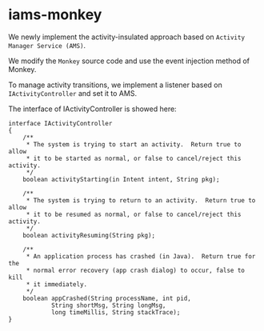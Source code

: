 # iams-monkey
We newly implement the activity-insulated approach based on `Activity Manager Service (AMS)`.

We modify the `Monkey` source code and use the event injection method of Monkey. 

To manage activity transitions, we implement a listener based on `IActivityController` and set it to AMS.

The interface of IActivityController is showed here:
```
interface IActivityController
{
    /**
     * The system is trying to start an activity.  Return true to allow
     * it to be started as normal, or false to cancel/reject this activity.
     */
    boolean activityStarting(in Intent intent, String pkg);
    
    /**
     * The system is trying to return to an activity.  Return true to allow
     * it to be resumed as normal, or false to cancel/reject this activity.
     */
    boolean activityResuming(String pkg);
    
    /**
     * An application process has crashed (in Java).  Return true for the
     * normal error recovery (app crash dialog) to occur, false to kill
     * it immediately.
     */
    boolean appCrashed(String processName, int pid,
            String shortMsg, String longMsg,
            long timeMillis, String stackTrace);
}
```
